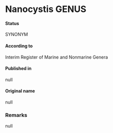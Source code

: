 Nanocystis GENUS
=======

#### Status
SYNONYM

#### According to
Interim Register of Marine and Nonmarine Genera

#### Published in
null

#### Original name
null

### Remarks
null